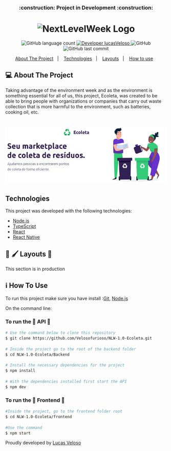 <h3 align="center">:construction: Project in Development :construction:</h3>

<h1 align="center">
    <img alt="NextLevelWeek Logo" title="#NLWLogo" src=".github/nlwLogo.svg" width="200px" />
</h1>

<p align="center">

  <img alt="GitHub language count" src="https://img.shields.io/github/languages/count/Velosofurioso/NLW-1.0-Ecoleta?color=%236633CC">

  <a href="https://www.linkedin.com/in/veloso-lucas/">
    <img alt="Developer lucasVeloso" src="https://img.shields.io/badge/Developer-LucasVeloso-%23202024">
  </a>

  <img alt="GitHub" src="https://img.shields.io/github/license/Velosofurioso/NLW-1.0-Ecoleta?color=%2334CB79">

  <img alt="GitHub last commit" src="https://img.shields.io/github/last-commit/Velosofurioso/NLW-1.0-Ecoleta?color=%23322153">

</p>

<p align="center">
  <a href="#-About-The-Project">About The Project</a>&nbsp;&nbsp;&nbsp;|&nbsp;&nbsp;&nbsp;
  <a href="#Technologies">Technologies</a>&nbsp;&nbsp;&nbsp;|&nbsp;&nbsp;&nbsp;
  <a href="#-layouts">Layouts</a>&nbsp;&nbsp;&nbsp;|&nbsp;&nbsp;&nbsp;
  <a href="#-how-To-Use">How to use</a>&nbsp;&nbsp;&nbsp;
</p>


## 💻 About The Project

  Taking advantage of the environment week and as the environment is something essential for all of us, this project, Ecoleta, was created to be able to bring
  people with organizations or companies that carry out waste collection that is more harmful to the environment, such as batteries, cooking oil, etc.

<h1 align="center">
    <img  src=".others/logo_ecolab.png"/>
</h1>


## Technologies

This project was developed with the following technologies:

- [Node.js][node]
- [TypeScript][ts]
- [React][react]
- [React Native][reactnative]

## :construction: 🖌️ Layouts :construction:

This section is in production


## :information_source: How To Use 

To run this project make sure you have install :[Git](https://git-scm.com), [Node.js][node]

On the command line:

### To run the :construction: API :construction:

```bash
# Use the command below to clone this repository
$ git clone https://github.com/Velosofurioso/NLW-1.0-Ecoleta.git

# Inside the project go to the root of the backend folder
$ cd NLW-1.0-Ecoleta/Backend

# Install the necessary dependencies for the project 
$ npm install

# With the dependencies installed first start the API
$ npm dev

```

### To run the :construction: Frontend :construction:

```bash
#Inside the project, go to the frontend folder root
$ cd NLW-1.0-Ecoleta/frontend

#Use the command
$ npm start

```

Proudly developed by [Lucas Veloso](https://www.linkedin.com/in/veloso-lucas/)

[node]: https://nodejs.org/
[ts]: https://www.typescriptlang.org/
[react]: https://reactjs.org
[reactnative]: https://facebook.github.io/react-native/
